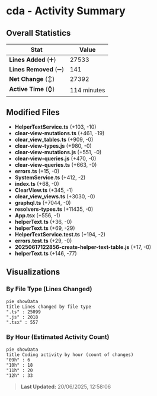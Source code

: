 # cda - Activity Summary 

## Overall Statistics

| Stat                   | Value                                                             |
| ---------------------- | ----------------------------------------------------------------- |
| **Lines Added** (➕)   | 27533                                          |
| **Lines Removed** (➖) | 141                                        |
| **Net Change** (↕)    | 27392                |
| **Active Time** (⌚)   | 114 minutes |


## Modified Files
- **HelperTextService.ts** (+103, -10)
- **clear-view-mutations.ts** (+461, -19)
- **clear_view_tables.ts** (+909, -0)
- **clear-view-types.js** (+980, -0)
- **clear-view-mutations.js** (+551, -0)
- **clear-view-queries.js** (+470, -0)
- **clear-view-queries.ts** (+663, -0)
- **errors.ts** (+15, -0)
- **SystemService.ts** (+412, -2)
- **index.ts** (+68, -0)
- **ClearView.ts** (+345, -1)
- **clear_view_views.ts** (+3030, -0)
- **graphql.ts** (+7044, -0)
- **resolvers-types.ts** (+11435, -0)
- **App.tsx** (+556, -1)
- **helperText.ts** (+36, -0)
- **helperText.ts** (+69, -29)
- **HelperTextService.test.ts** (+194, -2)
- **errors.test.ts** (+29, -0)
- **20250617122856-create-helper-text-table.js** (+17, -0)
- **helperText.ts** (+146, -77)

## Visualizations

### By File Type (Lines Changed)

```mermaid
pie showData
title Lines changed by file type
".ts" : 25099
".js" : 2018
".tsx" : 557
```

### By Hour (Estimated Activity Count)

```mermaid
pie showData
title Coding activity by hour (count of changes)
"09h" : 6
"10h" : 18
"11h" : 20
"12h" : 33
```


> **Last Updated:** 20/06/2025, 12:58:06
